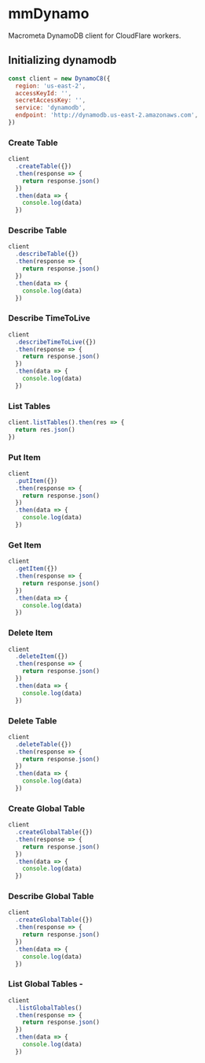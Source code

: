 # mmDynamo
Macrometa DynamoDB client for CloudFlare workers.

## Initializing dynamodb

```js
const client = new DynamoC8({
  region: 'us-east-2',
  accessKeyId: '',
  secretAccessKey: '',
  service: 'dynamodb',
  endpoint: 'http://dynamodb.us-east-2.amazonaws.com',
})
```

### Create Table

```js
client
  .createTable({})
  .then(response => {
    return response.json()
  })
  .then(data => {
    console.log(data)
  })
```

### Describe Table

```js
client
  .describeTable({})
  .then(response => {
    return response.json()
  })
  .then(data => {
    console.log(data)
  })
```

### Describe TimeToLive

```js
client
  .describeTimeToLive({})
  .then(response => {
    return response.json()
  })
  .then(data => {
    console.log(data)
  })
```

### List Tables

```js
client.listTables().then(res => {
  return res.json()
})
```

### Put Item

```js
client
  .putItem({})
  .then(response => {
    return response.json()
  })
  .then(data => {
    console.log(data)
  })
```

### Get Item

```js
client
  .getItem({})
  .then(response => {
    return response.json()
  })
  .then(data => {
    console.log(data)
  })
```

### Delete Item

```js
client
  .deleteItem({})
  .then(response => {
    return response.json()
  })
  .then(data => {
    console.log(data)
  })
```

### Delete Table

```js
client
  .deleteTable({})
  .then(response => {
    return response.json()
  })
  .then(data => {
    console.log(data)
  })
```

### Create Global Table

```js
client
  .createGlobalTable({})
  .then(response => {
    return response.json()
  })
  .then(data => {
    console.log(data)
  })
```

### Describe Global Table

```js
client
  .createGlobalTable({})
  .then(response => {
    return response.json()
  })
  .then(data => {
    console.log(data)
  })
```

### List Global Tables -

```js
client
  .listGlobalTables()
  .then(response => {
    return response.json()
  })
  .then(data => {
    console.log(data)
  })
```

